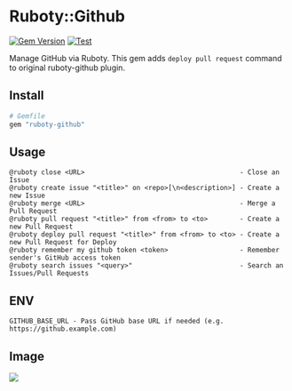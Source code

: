 # Ruboty::Github
[![Gem Version](https://badge.fury.io/rb/ruboty-qiita-github.svg)](https://badge.fury.io/rb/ruboty-qiita-github) [![Test](https://github.com/increments/ruboty-qiita-github/actions/workflows/test.yml/badge.svg?branch=master)](https://github.com/increments/ruboty-qiita-github/actions/workflows/test.yml)

Manage GitHub via Ruboty.
This gem adds `deploy pull request` command to original ruboty-github plugin.

## Install
```ruby
# Gemfile
gem "ruboty-github"
```

## Usage
```
@ruboty close <URL>                                       - Close an Issue
@ruboty create issue "<title>" on <repo>[\n<description>] - Create a new Issue
@ruboty merge <URL>                                       - Merge a Pull Request
@ruboty pull request "<title>" from <from> to <to>        - Create a new Pull Request
@ruboty deploy pull request "<title>" from <from> to <to> - Create a new Pull Request for Deploy
@ruboty remember my github token <token>                  - Remember sender's GitHub access token
@ruboty search issues "<query>"                           - Search an Issues/Pull Requests
```

## ENV
```
GITHUB_BASE_URL - Pass GitHub base URL if needed (e.g. https://github.example.com)
```

## Image
![](https://raw.githubusercontent.com/r7kamura/ruboty-github/master/images/screenshot.png)
